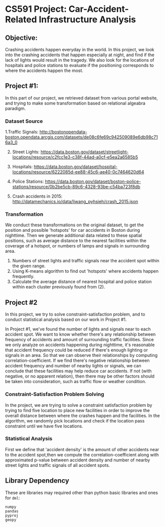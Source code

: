 # CS591 Project: Car-Accident-Related Infrastructure Analysis

## Objective: 
Crashing accidents happen everyday in the world. In this project, we look into the crashing accidents that happen especially at night, and find if the lack of lights would result in the tragedy. We also look for the locations of hospitals and police stations to evaluate if the positioning corresponds to where the accidents happen the most. 

## Project #1: 
In this part of our project, we retrieved dataset from various portal website, and trying to make some transformation based on relational algeabra paradigm.

### Dataset Source
1.Traffic Signals:  http://bostonopendata-boston.opendata.arcgis.com/datasets/de08c6fe69c942509089e6db98c716a3_0

2. Street Lights:  https://data.boston.gov/dataset/streetlight-locations/resource/c2fcc1e3-c38f-44ad-a0cf-e5ea2a6585b5

3. Hospitals:  https://data.boston.gov/dataset/hospital-locations/resource/6222085d-ee88-45c6-ae40-0c7464620d64

4. Police Stations:  https://data.boston.gov/dataset/boston-police-stations/resource/0b2be5cb-89c6-4328-93be-c54ba723f8db

5. Crash accidents in 2015:  http://datamechanics.io/data/liwang_pyhsieh/crash_2015.json

### Transformation 
We conduct these transformations on the original dataset, to get the position and possible 'hotspots' for car accidents in Boston during nighttime. Then we generate additional data related to these spatial positions, such as average distance to the nearest facilities within the coverage of a hotspot, or numbers of lamps and signals in surrounding area.

1. Numbers of street lights and traffic signals near the accident spot within the given range.
2. Using K-means algorithm to find out 'hotspots' where accidents happen frequently.
3. Calculate the average distance of nearest hospital and police station within each cluster previously found from (2).

## Project #2
In this project, we try to solve constraint-satisfaction problem, and to conduct statistical analysis based on our work in Project #1.

In Project #1, we've found the number of lights and signals near to each accident spot. We want to know whether there's any relationship between frequency of accidents and amount of surrounding traffic facilities. Since we only analyze on accidents happening during nighttime, it's reasonable that accident frequency could be reduced if there's enough lighting or signals in an area. So that we can observe their relationships by computing correlation-coefficient. If we find there's negative relationship between accident frequency and number of nearby lights or signals, we can conclude that these facilities may help reduce car accidents. If not (with negative, or no apparent relation), then there may be other factors should be taken into consideration, such as traffic flow or weather condition.

### Constraint-Satisfaction Problem Solving
In the project, we are trying to solve a constraint satisfaction problem by trying to find five location to place new facilities in order to improve the overall distance between where the crashes happen and the facilities. In the algorithm, we randomly pick locations and check if the location pass constraint until we have five locations.

### Statistical Analysis
First we define that 'accident density' is the amount of other accidents near to the accident spot,then we compute the correlation-coefficient along with approximated p-value between accident density and number of nearby street lights and traffic signals of all accident spots.

## Library Dependency
These are libraries may required other than python basic libraries and ones for ```dml```:
```
numpy
pandas
pyproj
geopy
```
